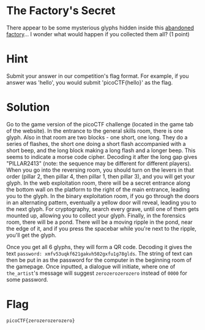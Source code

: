 # The Factory's Secret
There appear to be some mysterious glyphs hidden inside this [abandoned factory](https://2019game.picoctf.com/game)... I wonder what would happen if you collected them all? (1 point)

# Hint
Submit your answer in our competition's flag format. For example, if you answer was 'hello', you would submit 'picoCTF{hello}' as the flag.

# Solution
Go to the game version of the picoCTF challenge (located in the game tab of the website). In the entrance to the general skills room, there is one glyph. Also in that room are two blocks - one short, one long. They do a series of flashes, the short one doing a short flash accompanied with a short beep, and the long block making a long flash and a longer beep. This seems to indicate a morse code cipher. Decoding it after the long gap gives "PILLAR2413" (note: the sequence may be different for different players). When you go into the reversing room, you should turn on the levers in that order (pillar 2, then pillar 4, then pillar 1, then pillar 3), and you will get your glyph. In the web exploitation room, there will be a secret entrance along the bottom wall on the platform to the right of the main entrance, leading you to the glyph. In the binary exploitation room, if you go through the doors in an alternating pattern, eventually a yellow door will reveal, leading you to the next glyph. For cryptography, search every grave, until one of them gets mounted up, allowing you to collect your glyph. Finally, in the forensics room, there will be a pond. There will be a moving ripple in the pond, near the edge of it, and if you press the spacebar while you're next to the ripple, you'll get the glyph.

Once you get all 6 glyphs, they will form a QR code. Decoding it gives the text `password: xmfv53uqkf621gakvh502gxfu1g78glds`. The string of text can then be put in as the password for the computer in the beginning room of the gamepage. Once inputted, a dialogue will initiate, where one of `the_artist`'s message will suggest `zerozerozerozero` instead of `0000` for some password. 

# Flag
`picoCTF{zerozerozerozero}`
